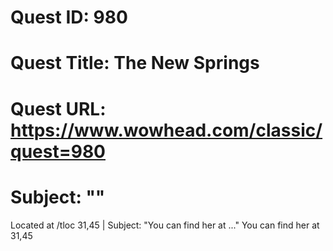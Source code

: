 # Quest ID: 980
# Quest Title: The New Springs
# Quest URL: https://www.wowhead.com/classic/quest=980
# Subject: "<Blank>"
Located at /tloc 31,45 | Subject: "You can find her at ..."
You can find her at 31,45